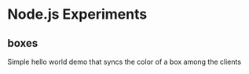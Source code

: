 Node.js Experiments
===================

boxes
-------------------
Simple hello world demo that syncs the color of a box among the clients
